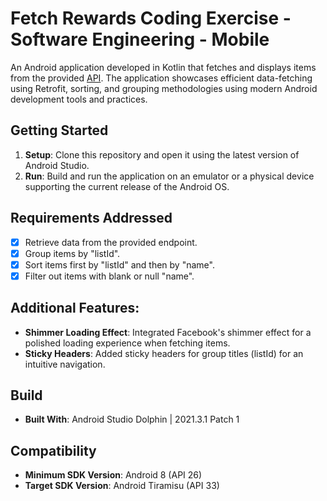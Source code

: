 # Fetch Rewards Coding Exercise - Software Engineering - Mobile
An Android application developed in Kotlin that fetches and displays items from the provided [API](https://fetch-hiring.s3.amazonaws.com/hiring.json). The application showcases efficient data-fetching using Retrofit, sorting, and grouping methodologies using modern Android development tools and practices.

## Getting Started
1. **Setup**: Clone this repository and open it using the latest version of Android Studio.
2. **Run**: Build and run the application on an emulator or a physical device supporting the current release of the Android OS.

## Requirements Addressed
- [x] Retrieve data from the provided endpoint.
- [x] Group items by "listId".
- [x] Sort items first by "listId" and then by "name".
- [x] Filter out items with blank or null "name".

## Additional Features:
- **Shimmer Loading Effect**: Integrated Facebook's shimmer effect for a polished loading experience when fetching items.
- **Sticky Headers**: Added sticky headers for group titles (listId) for an intuitive navigation.

## Build
- **Built With**: Android Studio Dolphin | 2021.3.1 Patch 1

## Compatibility
- **Minimum SDK Version**: Android 8 (API 26)
- **Target SDK Version**: Android Tiramisu (API 33)
